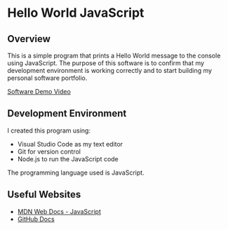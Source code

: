 # Hello World JavaScript

## Overview

This is a simple program that prints a Hello World message to the console using JavaScript. The purpose of this software is to confirm that my development environment is working correctly and to start building my personal software portfolio.

[Software Demo Video](YOUR_YOUTUBE_VIDEO_LINK)

## Development Environment

I created this program using:
- Visual Studio Code as my text editor
- Git for version control
- Node.js to run the JavaScript code

The programming language used is JavaScript.

## Useful Websites

- [MDN Web Docs - JavaScript](https://developer.mozilla.org/en-US/docs/Web/JavaScript)
- [GitHub Docs](https://docs.github.com)
